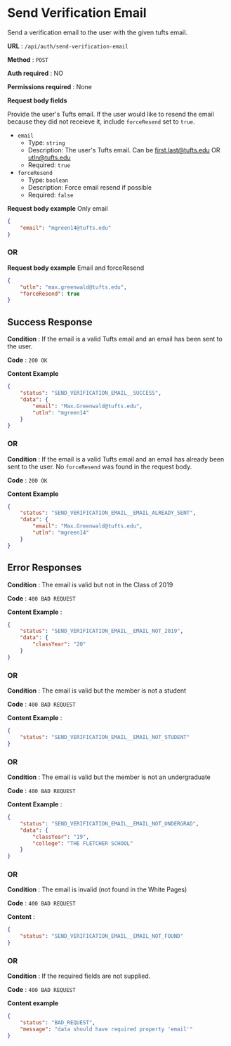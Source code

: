 # Send Verification Email

Send a verification email to the user with the given tufts email.

**URL** : `/api/auth/send-verification-email`

**Method** : `POST`

**Auth required** : NO

**Permissions required** : None

**Request body fields**

Provide the user's Tufts email. If the user would like to resend the email because they did not receieve it, include `forceResend` set to `true`.

* `email`
  * Type: `string`
  * Description: The user's Tufts email. Can be first.last@tufts.edu OR utln@tufts.edu
  * Required: `true`
* `forceResend`
  * Type: `boolean`
  * Description: Force email resend if possible
  * Required: `false`

**Request body example** Only email

```json
{
    "email": "mgreen14@tufts.edu"
}
```

### OR

**Request body example** Email and forceResend

```json
{
    "utln": "max.greenwald@tufts.edu",
    "forceResend": true
}
```

## Success Response

**Condition** : If the email is a valid Tufts email and an email has been sent to the user.

**Code** : `200 OK`

**Content Example**

```json
{
    "status": "SEND_VERIFICATION_EMAIL__SUCCESS",
    "data": {
        "email": "Max.Greenwald@tufts.edu",
        "utln": "mgreen14"
    }
}
```

### OR

**Condition** : If the email is a valid Tufts email and an email has already been sent to the user. No `forceResend` was found in the request body.

**Code** : `200 OK`

**Content Example**

```json
{
    "status": "SEND_VERIFICATION_EMAIL__EMAIL_ALREADY_SENT",
    "data": {
        "email": "Max.Greenwald@tufts.edu",
        "utln": "mgreen14"
    }
}
```


## Error Responses

**Condition** : The email is valid but not in the Class of 2019

**Code** : `400 BAD REQUEST`

**Content Example** :
```json
{
    "status": "SEND_VERIFICATION_EMAIL__EMAIL_NOT_2019",
    "data": {
        "classYear": "20"
    }
}
```

### OR

**Condition** : The email is valid but the member is not a student

**Code** : `400 BAD REQUEST`

**Content Example** :
```json
{
    "status": "SEND_VERIFICATION_EMAIL__EMAIL_NOT_STUDENT"
}
```

### OR

**Condition** : The email is valid but the member is not an undergraduate

**Code** : `400 BAD REQUEST`

**Content Example** :
```json
{
    "status": "SEND_VERIFICATION_EMAIL__EMAIL_NOT_UNDERGRAD",
    "data": {
        "classYear": "19",
        "college": "THE FLETCHER SCHOOL"
    }
}
```

### OR

**Condition** : The email is invalid (not found in the White Pages)

**Code** : `400 BAD REQUEST`

**Content** :
```json
{
    "status": "SEND_VERIFICATION_EMAIL__EMAIL_NOT_FOUND"
}
```

### OR

**Condition** : If the required fields are not supplied.

**Code** : `400 BAD REQUEST`

**Content example**

```json
{
    "status": "BAD_REQUEST",
    "message": "data should have required property 'email'"
}
```
